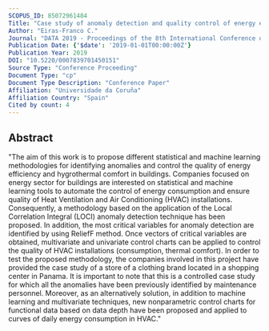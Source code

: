 ```yaml
---
SCOPUS_ID: 85072961484
Title: "Case study of anomaly detection and quality control of energy efficiency and hygrothermal comfort in buildings"
Author: "Eiras-Franco C."
Journal: "DATA 2019 - Proceedings of the 8th International Conference on Data Science, Technology and Applications"
Publication Date: {'$date': '2019-01-01T00:00:00Z'}
Publication Year: 2019
DOI: "10.5220/0007839701450151"
Source Type: "Conference Proceeding"
Document Type: "cp"
Document Type Description: "Conference Paper"
Affiliation: "Universidade da Coruña"
Affiliation Country: "Spain"
Cited by count: 4
---
```


## Abstract
"The aim of this work is to propose different statistical and machine learning methodologies for identifying anomalies and control the quality of energy efficiency and hygrothermal comfort in buildings. Companies focused on energy sector for buildings are interested on statistical and machine learning tools to automate the control of energy consumption and ensure quality of Heat Ventilation and Air Conditioning (HVAC) installations. Consequently, a methodology based on the application of the Local Correlation Integral (LOCI) anomaly detection technique has been proposed. In addition, the most critical variables for anomaly detection are identified by using ReliefF method. Once vectors of critical variables are obtained, multivariate and univariate control charts can be applied to control the quality of HVAC installations (consumption, thermal comfort). In order to test the proposed methodology, the companies involved in this project have provided the case study of a store of a clothing brand located in a shopping center in Panama. It is important to note that this is a controlled case study for which all the anomalies have been previously identified by maintenance personnel. Moreover, as an alternatively solution, in addition to machine learning and multivariate techniques, new nonparametric control charts for functional data based on data depth have been proposed and applied to curves of daily energy consumption in HVAC."
